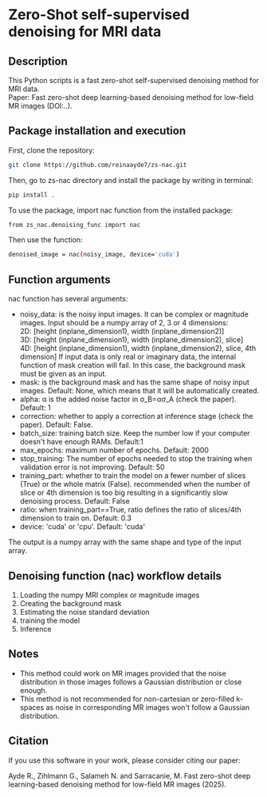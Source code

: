 # Zero-Shot self-supervised denoising for MRI data
## Description
This Python scripts is a fast zero-shot self-supervised denoising method for MRI data.  
Paper: Fast zero-shot deep learning-based denoising method for low-field MR images (DOI:..).

## Package installation and execution
First, clone the repository:
```bash
git clone https://github.com/reinaayde7/zs-nac.git
```
Then, go to zs-nac directory and install the package by writing in terminal:
```bash
pip install .
```
To use the package, import nac function from the installed package:
```bash
from zs_nac.denoising_func import nac
```
Then use the function:
```bash
denoised_image = nac(noisy_image, device='cuda')
```
## Function arguments
nac function has several arguments:
- noisy_data: is the noisy input images. It can be complex or magnitude images.
Input should be a numpy array of 2, 3 or 4 dimensions:   
2D: [height (inplane_dimension1), width (inplane_dimension2)]  
3D: [height (inplane_dimension1), width (inplane_dimension2), slice]  
4D: [height (inplane_dimension1), width (inplane_dimension2), slice, 4th dimension]
If input data is only real or imaginary data, the internal function of mask creation will fail. In this case, the background mask must be given as an input.
- mask: is the background mask and has the same shape of noisy input images. Default: None, which means that it will be automatically created. 
- alpha: α is the added noise factor in σ_B=ασ_A (check the paper). Default: 1  
- correction: whether to apply a correction at inference stage (check the paper). Default: False.
- batch_size: training batch size. Keep the number low if your computer doesn't have enough RAMs. Default:1
- max_epochs: maximum number of epochs. Default: 2000  
- stop_training: The number of epochs needed to stop the training when validation error is not improving. Default: 50 
- training_part: whether to train the model on a fewer number of slices (True) or the whole matrix (False).
     recommended when the number of slice or 4th dimension is too big resulting in a significantly slow denoising process. Default: False
- ratio: when training_part==True, ratio defines the ratio of slices/4th dimension to train on. Default: 0.3
- device: 'cuda' or 'cpu'. Default: 'cuda'

The output is a numpy array with the same shape and type of the input array.

## Denoising function (nac) workflow details
1. Loading the numpy MRI complex or magnitude images  
2. Creating the background mask  
3. Estimating the noise standard deviation  
4. training the model  
5. Inference

## Notes
- This method could work on MR images provided that the noise distribution in those images follows a Gaussian distribution or close enough.
- This method is not recommended for non-cartesian or zero-filled k-spaces as noise in corresponding MR images won't follow a Gaussian distribution.

## Citation
If you use this software in your work, please consider citing our paper:

Ayde R., Zihlmann G., Salameh N. and Sarracanie, M. Fast zero-shot deep learning-based denoising method for low-field MR images (2025).

